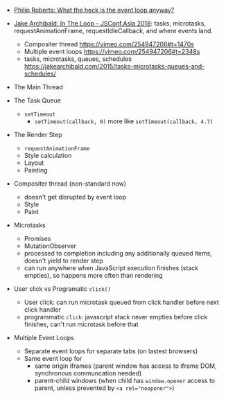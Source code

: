 - [Philip Roberts: What the heck is the event loop anyway?](https://www.youtube.com/watch?v=8aGhZQkoFbQ)
- [Jake Archibald: In The Loop - JSConf.Asia 2018](https://www.youtube.com/watch?v=cCOL7MC4Pl0): tasks, microtasks, requestAnimationFrame, requestIdleCallback, and where events land. 
  - Compositer thread https://vimeo.com/254947206#t=1470s
  - Multiple event loops https://vimeo.com/254947206#t=2348s
  - tasks, microtasks, queues, schedules https://jakearchibald.com/2015/tasks-microtasks-queues-and-schedules/

- The Main Thread
- The Task Queue
  - `setTimeout`
    - `setTimeout(callback, 0)` more like `setTimeout(callback, 4.7)`
- The Render Step
  - `requestAnimationFrame`
  - Style calculation
  - Layout
  - Painting

- Compositer thread (non-standard now)
  - doesn't get disrupted by event loop
  - Style
  - Paint

- Microtasks
  - Promises
  - MutationObserver
  - processed to completion including any additionally queued items, doesn't yield to render step
  - can run anywhere when JavaScript execution finishes (stack empties), so happens more often than rendering
- User click vs Programatic `click()`
  - User click: can run microtask queued from click handler before next click handler
  - programmatic `click`: javascript stack never empties before click finishes, can't run microtask before that

- Multiple Event Loops
  - Separate event loops for separate tabs (on lastest browsers)
  - Same event loop for
    - same origin iframes (parent window has access to iframe DOM, synchronous communcation needed)
    - parent-child windows (when child has `window.opener` access to parent, unless prevented by `<a rel="noopener">`)